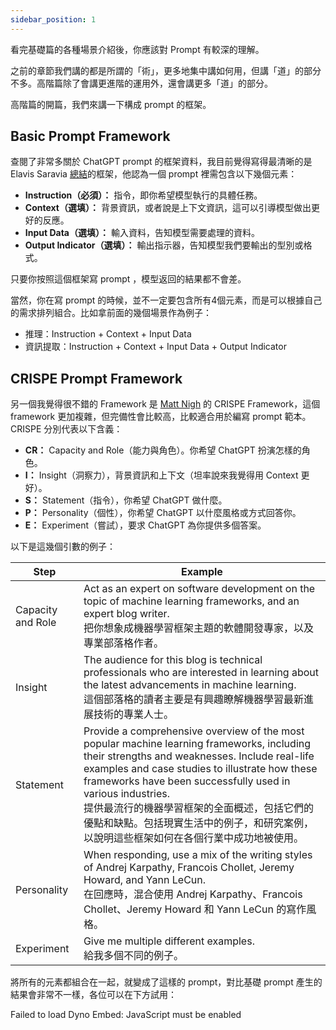 ```yaml
---
sidebar_position: 1
---
```

<head>
  <script defer="defer" src="https://embed.trydyno.com/embedder.js"></script>
  <link href="https://embed.trydyno.com/embedder.css" rel="stylesheet" />
</head>


看完基礎篇的各種場景介紹後，你應該對 Prompt 有較深的理解。

之前的章節我們講的都是所謂的「術」，更多地集中講如何用，但講「道」的部分不多。高階篇除了會講更進階的運用外，還會講更多「道」的部分。

高階篇的開篇，我們來講一下構成 prompt 的框架。

## Basic Prompt Framework

查閱了非常多關於 ChatGPT prompt 的框架資料，我目前覺得寫得最清晰的是 Elavis Saravia [總結](https://github.com/dair-ai/Prompt-Engineering-Guide/blob/main/guides/prompts-intro.md)的框架，他認為一個 prompt 裡需包含以下幾個元素：

- **Instruction（必須）：** 指令，即你希望模型執行的具體任務。
- **Context（選填）：** 背景資訊，或者說是上下文資訊，這可以引導模型做出更好的反應。
- **Input Data（選填）：** 輸入資料，告知模型需要處理的資料。
- **Output Indicator（選填）：** 輸出指示器，告知模型我們要輸出的型別或格式。

只要你按照這個框架寫 prompt ，模型返回的結果都不會差。

當然，你在寫 prompt 的時候，並不一定要包含所有4個元素，而是可以根據自己的需求排列組合。比如拿前面的幾個場景作為例子：

- 推理：Instruction + Context + Input Data
- 資訊提取：Instruction + Context + Input Data + Output Indicator

## CRISPE Prompt Framework

另一個我覺得很不錯的 Framework 是 [Matt Nigh](https://github.com/mattnigh/ChatGPT3-Free-Prompt-List) 的 CRISPE Framework，這個 framework 更加複雜，但完備性會比較高，比較適合用於編寫 prompt 範本。CRISPE 分別代表以下含義：

- **CR：** Capacity and Role（能力與角色）。你希望 ChatGPT 扮演怎樣的角色。
- **I：** Insight（洞察力），背景資訊和上下文（坦率說來我覺得用 Context 更好）。
- **S：** Statement（指令），你希望 ChatGPT 做什麼。
- **P：** Personality（個性），你希望 ChatGPT 以什麼風格或方式回答你。
- **E：** Experiment（嘗試），要求 ChatGPT 為你提供多個答案。

以下是這幾個引數的例子：

| **Step**          | **Example**                          |
| ----------------- | ------------------------------ |
| Capacity and Role | Act as an expert on software development on the topic of machine learning frameworks, and an expert blog writer.<br/>把你想象成機器學習框架主題的軟體開發專家，以及專業部落格作者。                                                                                                                                                                                    |
| Insight           | The audience for this blog is technical professionals who are interested in learning about the latest advancements in machine learning.<br/>這個部落格的讀者主要是有興趣瞭解機器學習最新進展技術的專業人士。                                                                                                                                                            |
| Statement         | Provide a comprehensive overview of the most popular machine learning frameworks, including their strengths and weaknesses. Include real-life examples and case studies to illustrate how these frameworks have been successfully used in various industries.<br/>提供最流行的機器學習框架的全面概述，包括它們的優點和缺點。包括現實生活中的例子，和研究案例，以說明這些框架如何在各個行業中成功地被使用。 |
| Personality       | When responding, use a mix of the writing styles of Andrej Karpathy, Francois Chollet, Jeremy Howard, and Yann LeCun.<br/>在回應時，混合使用 Andrej Karpathy、Francois Chollet、Jeremy Howard 和 Yann LeCun 的寫作風格。                                                                                                                                 |
| Experiment        | Give me multiple different examples.<br/>給我多個不同的例子。                                                                                                                                                                                                                                                                                    |

將所有的元素都組合在一起，就變成了這樣的 prompt，對比基礎 prompt 產生的結果會非常不一樣，各位可以在下方試用：

<div trydyno-embed="" openai-model="text-davinci-003" initial-prompt="Act as an expert on software development on the topic of machine learning frameworks, and an expert blog writer.The audience for this blog is technical professionals who are interested in learning about the latest advancements in machine learning.Provide a comprehensive overview of the most popular machine learning frameworks, including their strengths and weaknesses. Include real-life examples and case studies to illustrate how these frameworks have been successfully used in various industries.When responding, use a mix of the writing styles of Andrej Karpathy, Francois Chollet, Jeremy Howard, and Yann LeCun.Give me multiple different examples." initial-response="" max-tokens="256" box-rows="3" model-temp="0.7" top-p="1">
    <noscript>Failed to load Dyno Embed: JavaScript must be enabled</noscript>
</div>


